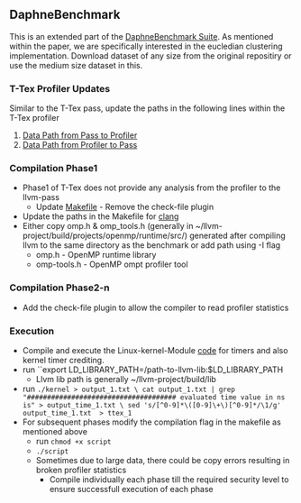 ## DaphneBenchmark
This is an extended part of the [DaphneBenchmark Suite](https://github.com/esa-tu-darmstadt/daphne-benchmark). As mentioned within the paper, we are specifically interested in the eucledian clustering implementation. Download dataset of any size from the original repositiry or use the medium size dataset in this.

### T-Tex Profiler Updates

Similar to the T-Tex pass, update the paths in the following lines within the T-Tex profiler

1. [Data Path from Pass to Profiler](https://github.ncsu.edu/smittal6/ttex_benchmark/blob/master/ttex_pass_update.cpp#L15)
2. [Data Path from Profiler to Pass](https://github.ncsu.edu/smittal6/ttex_benchmark/blob/master/ttex_pass_update.cpp#L1399)

### Compilation Phase1

* Phase1 of T-Tex does not provide any analysis from the profiler to the llvm-pass
  * Update [Makefile](https://github.ncsu.edu/smittal6/ttex_benchmark/blob/master/Makefile#L30) - Remove the check-file plugin
* Update the paths in the Makefile for [clang](https://github.ncsu.edu/smittal6/ttex_benchmark/blob/master/Makefile#L10)
* Either copy omp.h & omp_tools.h (generally in ~/llvm-project/build/projects/openmp/runtime/src/) generated after compiling llvm to the same directory as the benchmark or add path using -I flag
  * omp.h - OpenMP runtime library
  * omp-tools.h - OpenMP ompt profiler tool 
 
### Compilation Phase2-n

* Add the check-file plugin to allow the compiler to read profiler statistics

### Execution

* Compile and execute the Linux-kernel-Module [code](https://github.ncsu.edu/smittal6/ttex_kernel) for timers and also kernel timer crediting.
* run ``export LD_LIBRARY_PATH=/path-to-llvm-lib:$LD_LIBRARY_PATH
  * Llvm lib path is generally ~/llvm-project/build/lib
* run ``./kernel > output_1.txt \
    cat output_1.txt | grep "##################################### evaluated time value in ns is" > output_time_1.txt \
    sed 's/[^0-9]*\([0-9]\+\)[^0-9]*/\1/g' output_time_1.txt  > ttex_1
  ``
* For subsequent phases modify the compilation flag in the makefile as mentioned above
  * run ``chmod +x script``
  * ``./script``
  * Sometimes due to large data, there could be copy errors resulting in broken profiler statistics
    * Compile individually each phase till the required security level to ensure successfull execution of each phase    

